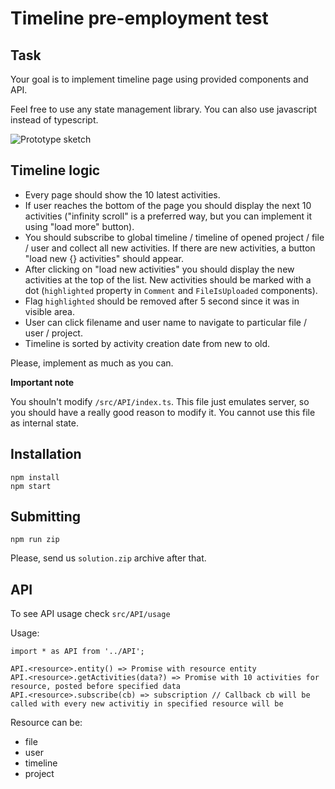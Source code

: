 # Timeline pre-employment test

## Task

Your goal is to implement timeline page using provided components and API.

Feel free to use any state management library.
You can also use javascript instead of typescript.

![Prototype sketch](screenshot.png)

## Timeline logic

- Every page should show the 10 latest activities.
- If user reaches the bottom of the page you should display the next 10 activities ("infinity scroll" is a preferred way, but you can implement it using "load more" button).
- You should subscribe to global timeline / timeline of opened project / file / user and collect all new activities. If there are new activities, a button "load new {} activities" should appear.
- After clicking on "load new activities" you should display the new activities at the top of the list. New activities should be marked with a dot (`highlighted` property in `Comment` and `FileIsUploaded` components).
- Flag `highlighted` should be removed after 5 second since it was in visible area.
- User can click filename and user name to navigate to particular file / user / project.
- Timeline is sorted by activity creation date from new to old.

Please, implement as much as you can.

**Important note**

You shouln't modify `/src/API/index.ts`. This file just emulates server, so you should have a really good reason to modify it. You cannot use this file as internal state.

## Installation

```
npm install
npm start
```

## Submitting

```
npm run zip
```

Please, send us `solution.zip` archive after that.

## API

To see API usage check `src/API/usage`

Usage:
```
import * as API from '../API';

API.<resource>.entity() => Promise with resource entity
API.<resource>.getActivities(data?) => Promise with 10 activities for resource, posted before specified data
API.<resource>.subscribe(cb) => subscription // Callback cb will be called with every new activitiy in specified resource will be 
```

Resource can be:
* file
* user
* timeline
* project
